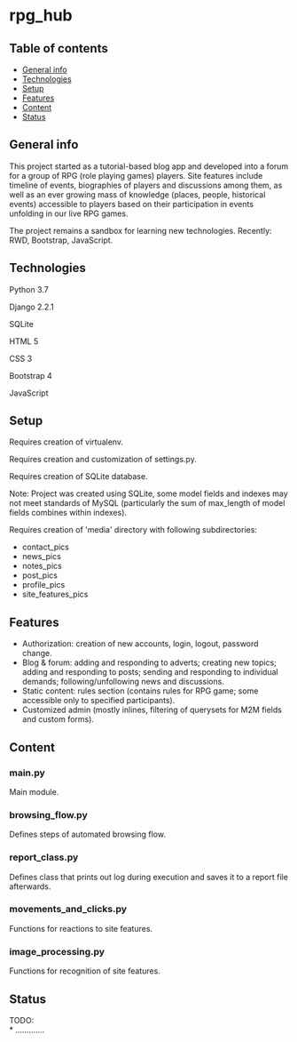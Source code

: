 # rpg_hub

## Table of contents
* [General info](#general-info)  
* [Technologies](#technologies)  
* [Setup](#setup)  
* [Features](#features)
* [Content](#content)  
* [Status](#status)  


## General info
This project started as a tutorial-based blog app and developed into a forum for a group of RPG (role playing games) players. 
Site features include timeline of events, biographies of players and discussions among them, as well as an ever growing mass of knowledge (places, people, historical events) accessible to players based on their participation in events unfolding in our live RPG games.



The project remains a sandbox for learning new technologies. Recently: RWD, Bootstrap, JavaScript.


## Technologies
Python 3.7

Django 2.2.1

SQLite

HTML 5

CSS 3

Bootstrap 4

JavaScript 


## Setup
Requires creation of virtualenv.

Requires creation and customization of settings.py.

Requires creation of SQLite database. 

   Note: Project was created using SQLite, some model fields and indexes may not meet standards of MySQL (particularly the sum   of max_length of model fields combines within indexes).
   
Requires creation of 'media' directory with following subdirectories:
- contact_pics
- news_pics
- notes_pics
- post_pics
- profile_pics
- site_features_pics

## Features
- Authorization: creation of new accounts, login, logout, password change.
- Blog & forum: adding and responding to adverts; creating new topics; adding and responding to posts; sending and responding to individual demands; following/unfollowing news and discussions.
- Static content: rules section (contains rules for RPG game; some accessible only to specified participants).
- Customized admin (mostly inlines, filtering of querysets for M2M fields and custom forms).

## Content

### main.py
Main module.
### browsing_flow.py
Defines steps of automated browsing flow.
### report_class.py
Defines class that prints out log during execution and saves it to a report file afterwards.
### movements_and_clicks.py
Functions for reactions to site features.
### image_processing.py
Functions for recognition of site features.

## Status
TODO:  
    * .............
